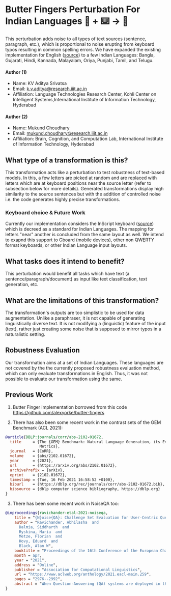 # Butter Fingers Perturbation For Indian Languages 🦎 + ⌨️ → 🦚
This perturbation adds noise to all types of text sources (sentence, paragraph, etc.), which is proportional to noise erupting from keyboard typos resulting in common spelling errors. We have expanded the existing implementation for English ([source](https://github.com/GEM-benchmark/NL-Augmenter/tree/main/transformations/butter_fingers_perturbation)) to a few Indian Languages: Bangla, Gujarati, Hindi, Kannada, Malayalam, Oriya, Punjabi, Tamil, and Telugu.

#### Author (1)
- Name: KV Aditya Srivatsa
- Email: k.v.aditya@research.iiit.ac.in
- Affiliation: Language Technologies Research Center, Kohli Center on Intelligent Systems,International Institute of Information Technology, Hyderabad

#### Author (2)
- Name: Mukund Choudhary
- Email: mukund.choudhary@research.iiit.ac.in
- Affiliation: Brain, Cognition, and Computation Lab, International Institute of Information Technology, Hyderabad

## What type of a transformation is this?
This transformation acts like a perturbation to test robustness of text-based models. In this, a few letters are picked at random and are replaced with letters which are at keyboard positions near the source letter (refer to subsection below for more details). Generated transformations display high similarity to the source sentences but with the addition of controlled noise i.e. the code generates highly precise transformations.

### Keyboard choice & Future Work
Currently our implementation considers the InScript keyboard ([source](https://en.wikipedia.org/wiki/InScript_keyboard)) which is decreed as a standard for Indian Languages. The mapping for letters "near" another is concluded from the same layout as well. We intend to exapnd this support to Gboard (mobile devices), other non QWERTY format keyboards, or other Indian Language input layouts.

## What tasks does it intend to benefit?
This perturbation would benefit all tasks which have text (a sentence/paragraph/document) as input like text classification, text generation, etc. 

## What are the limitations of this transformation?
The transformation's outputs are too simplistic to be used for data augmentation. Unlike a paraphraser, it is not capable of generating linguistically diverse text. It is not modifying a (linguistic) feature of the input (text), rather just creating some noise that is supposed to mirror typos in a naturalistic setting.

## Robustness Evaluation
Our transformation aims at a set of Indian Languages. These languages are not covered by the the currently proposed robustness evaluation method, which can only evaluate transformations in English. Thus, it was not possible to evaluate our transformation using the same.

## Previous Work
1) Butter Finger implementation borrowed from this code https://github.com/alexyorke/butter-fingers

2) There has also been some recent work in the contrast sets of the GEM Benchmark (ACL 2021):
```bibtex
@article{DBLP:journals/corr/abs-2102-01672,
  title     = {The {GEM} Benchmark: Natural Language Generation, its Evaluation and
               Metrics},
  journal   = {CoRR},
  volume    = {abs/2102.01672},
  year      = {2021},
  url       = {https://arxiv.org/abs/2102.01672},
  archivePrefix = {arXiv},
  eprint    = {2102.01672},
  timestamp = {Tue, 16 Feb 2021 16:58:52 +0100},
  biburl    = {https://dblp.org/rec/journals/corr/abs-2102-01672.bib},
  bibsource = {dblp computer science bibliography, https://dblp.org}
}
```

3) There has been some recent work in NoiseQA too:
```bibtex
@inproceedings{ravichander-etal-2021-noiseqa,
    title = "{N}oise{QA}: Challenge Set Evaluation for User-Centric Question Answering",
    author = "Ravichander, Abhilasha  and
      Dalmia, Siddharth  and
      Ryskina, Maria  and
      Metze, Florian  and
      Hovy, Eduard  and
      Black, Alan W",
    booktitle = "Proceedings of the 16th Conference of the European Chapter of the Association for Computational Linguistics: Main Volume",
    month = apr,
    year = "2021",
    address = "Online",
    publisher = "Association for Computational Linguistics",
    url = "https://www.aclweb.org/anthology/2021.eacl-main.259",
    pages = "2976--2992",
    abstract = "When Question-Answering (QA) systems are deployed in the real world, users query them through a variety of interfaces, such as speaking to voice assistants, typing questions into a search engine, or even translating questions to languages supported by the QA system. While there has been significant community attention devoted to identifying correct answers in passages assuming a perfectly formed question, we show that components in the pipeline that precede an answering engine can introduce varied and considerable sources of error, and performance can degrade substantially based on these upstream noise sources even for powerful pre-trained QA models. We conclude that there is substantial room for progress before QA systems can be effectively deployed, highlight the need for QA evaluation to expand to consider real-world use, and hope that our findings will spur greater community interest in the issues that arise when our systems actually need to be of utility to humans.",
}
```
